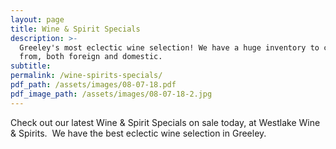 ```yaml
---
layout: page
title: Wine & Spirit Specials
description: >-
  Greeley's most eclectic wine selection! We have a huge inventory to choose
  from, both foreign and domestic.
subtitle:
permalink: /wine-spirits-specials/
pdf_path: /assets/images/08-07-18.pdf
pdf_image_path: /assets/images/08-07-18-2.jpg
---
```


Check out our latest Wine & Spirit Specials on sale today, at Westlake Wine & Spirits.  We have the best eclectic wine selection in Greeley.